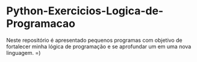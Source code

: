 # Python-Exercicios-Logica-de-Programacao
Neste repositório é apresentado pequenos programas com objetivo de fortalecer minha lógica de programação e se aprofundar um em uma nova linguagem. =)
